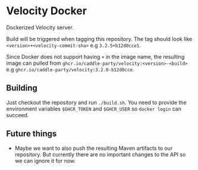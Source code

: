Velocity Docker
=============

Dockerized Velocity server.

Build will be triggered when tagging this repository. The tag should look like `<version>+<velocity-commit-sha>` e.g `3.2.5+b12d0cce1`.

Since Docker does not support having `+` in the image name, the resulting image can pulled from `ghcr.io/caddle-party/velocity:<version>-<build>` e.g `ghcr.io/caddle-party/velocity:3.2.0-b12d0cce`.

Building
--------

Just checkout the repository and run `./build.sh`. You need to provide the environment variables `$GHCR_TOKEN` and `$GHCR_USER` so `docker login` can succeed.


Future things
-------------

* Maybe we want to also push the resulting Maven artifacts to our repository. But currently there are no important changes to the API so we can ignore it for now.
